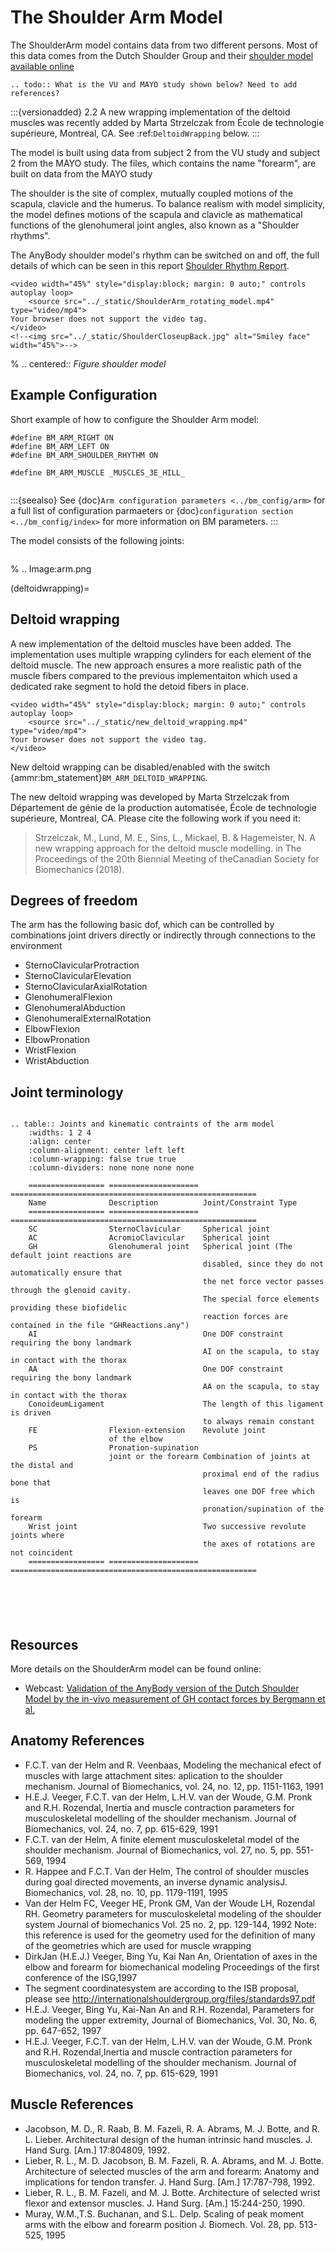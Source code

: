 # The Shoulder Arm Model

The ShoulderArm model contains data from two different persons. Most of this data
comes from the Dutch Shoulder Group and their
[shoulder model available online](http://homepage.tudelft.nl/g6u61/repository/shoulder/overview.htm)

```{eval-rst}
.. todo:: What is the VU and MAYO study shown below? Need to add references?
```

:::{versionadded} 2.2 A new wrapping implementation of the deltoid muscles was recently added by Marta Strzelczak from École de technologie supérieure, Montreal, CA. See :ref:`DeltoidWrapping` below.
:::

The model is built using data from subject 2 from the VU study and subject 2
from the MAYO study. The files, which contains the name "forearm", are
built on data from the MAYO study

The shoulder is the site of complex, mutually coupled motions of the scapula,
clavicle and the humerus. To balance realism with model simplicity, the model
defines motions of the scapula and clavicle as mathematical functions of the
glenohumeral joint angles, also known as a "Shoulder rhythms".

The AnyBody shoulder model's rhythm can be switched on
and off, the full details of which can be seen in this report
[Shoulder Rhythm
Report](https://www.anybodytech.com/download.html?did=publications.files&fname=ShoulderRhythmReport.pdf).

```{raw} html
<video width="45%" style="display:block; margin: 0 auto;" controls autoplay loop>
    <source src="../_static/ShoulderArm_rotating_model.mp4" type="video/mp4">
Your browser does not support the video tag.
</video>
<!--<img src="../_static/ShoulderCloseupBack.jpg" alt="Smiley face" width="45%">-->
```

% .. centered:: *Figure shoulder model*

## Example Configuration

Short example of how to configure the Shoulder Arm model:

```AnyScriptDoc
#define BM_ARM_RIGHT ON
#define BM_ARM_LEFT ON
#define BM_ARM_SHOULDER_RHYTHM ON

#define BM_ARM_MUSCLE _MUSCLES_3E_HILL_
```

```{rst-class} float-right
```

:::{seealso}
See {doc}`Arm configuration parameters <../bm_config/arm>` for a
full list of configuration parmaeters or {doc}`configuration section <../bm_config/index>`
for more information on BM parameters.
:::

The model consists of the following joints:

```{rst-class} centered
```

% .. Image:arm.png

(deltoidwrapping)=

## Deltoid wrapping

A new implementation of the deltoid muscles have been added. The implementation
uses multiple wrapping cylinders for each element of the deltoid muscle. The new
approach ensures a more realistic path of the muscle fibers compared to the
previous implementaiton which used a dedicated rake segment to hold the detoid
fibers in place.

```{raw} html
<video width="45%" style="display:block; margin: 0 auto;" controls autoplay loop>
    <source src="../_static/new_deltoid_wrapping.mp4" type="video/mp4">
Your browser does not support the video tag.
</video>
```

New deltoid wrapping can be disabled/enabled with the switch
{ammr:bm_statement}`BM_ARM_DELTOID_WRAPPING`.

The new deltoid wrapping was developed by Marta Strzelczak from Département de
génie de la production automatisée, École de technologie supérieure, Montreal,
CA. Please cite the following work if you need it:

> Strzelczak, M., Lund, M. E., Sins, L., Mickael, B. & Hagemeister, N. A new
> wrapping approach for the deltoid muscle modelling. in The Proceedings of the
> 20th Biennial Meeting of theCanadian Society for Biomechanics (2018).

## Degrees of freedom

The arm has the following basic dof, which can be controlled by combinations
joint drivers directly or indirectly through connections to the environment

- SternoClavicularProtraction
- SternoClavicularElevation
- SternoClavicularAxialRotation
- GlenohumeralFlexion
- GlenohumeralAbduction
- GlenohumeralExternalRotation
- ElbowFlexion
- ElbowPronation
- WristFlexion
- WristAbduction

## Joint terminology

```{rst-class} centered
```

```{eval-rst}
.. table:: Joints and kinematic contraints of the arm model
    :widths: 1 2 4
    :align: center
    :column-alignment: center left left
    :column-wrapping: false true true
    :column-dividers: none none none none

    ================= ==================== =======================================================
    Name              Description          Joint/Constraint Type
    ================= ==================== =======================================================
    SC                SternoClavicular     Spherical joint
    AC                AcromioClavicular    Spherical joint
    GH                Glenohumeral joint   Spherical joint (The default joint reactions are
                                           disabled, since they do not automatically ensure that
                                           the net force vector passes through the glenoid cavity.
                                           The special force elements providing these biofidelic
                                           reaction forces are contained in the file "GHReactions.any")
    AI                                     One DOF constraint requiring the bony landmark
                                           AI on the scapula, to stay in contact with the thorax
    AA                                     One DOF constraint requiring the bony landmark
                                           AA on the scapula, to stay in contact with the thorax
    ConoideumLigament                      The length of this ligament is driven
                                           to always remain constant
    FE                Flexion-extension    Revolute joint
                      of the elbow
    PS                Pronation-supination
                      joint or the forearm Combination of joints at the distal and
                                           proximal end of the radius bone that
                                           leaves one DOF free which is
                                           pronation/supination of the forearm
    Wrist joint                            Two successive revolute joints where
                                           the axes of rotations are not coincident
    ================= ==================== =======================================================






```

## Resources

More details on the ShoulderArm model can be found online:

- Webcast: [Validation of the AnyBody version of the Dutch Shoulder Model by the in-vivo measurement of GH contact forces by Bergmann et al.](https://www.anybodytech.com/downloads/documentation/#2007426)

## Anatomy References

- F.C.T. van der Helm and R. Veenbaas, Modeling the mechanical efect of
  muscles with large attachment sites: aplication to the shoulder
  mechanism. Journal of Biomechanics, vol. 24, no. 12, pp. 1151-1163,
  1991
- H.E.J. Veeger, F.C.T. van der Helm, L.H.V. van der Woude, G.M. Pronk
  and R.H. Rozendal, Inertia and muscle contraction parameters for
  musculoskeletal modelling of the shoulder mechanism. Journal of
  Biomechanics, vol. 24, no. 7, pp. 615-629, 1991
- F.C.T. van der Helm, A finite element musculoskeletal model of the
  shoulder mechanism. Journal of Biomechanics, vol. 27, no. 5, pp.
  551-569, 1994
- R. Happee and F.C.T. Van der Helm, The control of shoulder muscles
  during goal directed movements, an inverse dynamic analysisJ.
  Biomechanics, vol. 28, no. 10, pp. 1179-1191, 1995
- Van der Helm FC, Veeger HE, Pronk GM, Van der Woude LH, Rozendal RH.
  Geometry parameters for musculoskeletal modeling of the shoulder
  system Journal of biomechanics Vol. 25 no. 2, pp. 129-144, 1992 Note:
  this reference is used for the geometry used for the definition of
  many of the geometries which are used for muscle wrapping
- DirkJan (H.E.J.) Veeger, Bing Yu, Kai Nan An, Orientation of axes in
  the elbow and forearm for biomechanical modeling Proceedings of the
  first conference of the ISG,1997
- The segment coordinatesystem are according to the ISB proposal,
  please see
  <http://internationalshouldergroup.org/files/standards97.pdf>
- H.E.J. Veeger, Bing Yu, Kai-Nan An and R.H. Rozendal, Parameters for
  modeling the upper extremity, Journal of Biomechanics, Vol. 30, No.
  6, pp. 647-652, 1997
- H.E.J. Veeger, F.C.T. van der Helm, L.H.V. van der Woude, G.M. Pronk
  and R.H. Rozendal,Inertia and muscle contraction parameters for
  musculoskeletal modelling of the shoulder mechanism. Journal of
  Biomechanics, vol. 24, no. 7, pp. 615-629, 1991

## Muscle References

- Jacobson, M. D., R. Raab, B. M. Fazeli, R. A. Abrams, M. J. Botte,
  and R. L. Lieber. Architectural design of the human intrinsic hand
  muscles. J. Hand Surg. \[Am.\] 17:804809, 1992.
- Lieber, R. L., M. D. Jacobson, B. M. Fazeli, R. A. Abrams, and M. J.
  Botte. Architecture of selected muscles of the arm and forearm:
  Anatomy and implications for tendon transfer. J. Hand Surg. \[Am.\]
  17:787-798, 1992.
- Lieber, R. L., B. M. Fazeli, and M. J. Botte. Architecture of
  selected wrist flexor and extensor muscles. J. Hand Surg. \[Am.\]
  15:244-250, 1990.
- Muray, W.M.,T.S. Buchanan, and S.L. Delp. Scaling of peak moment arms
  with the elbow and forearm position J. Biomech. Vol. 28, pp. 513-525,
  1995
